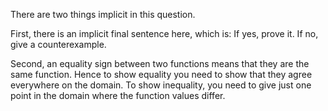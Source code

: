 There are two things implicit in this question.

First, there is an implicit final
sentence here, which is: If yes, prove it.  If no, give a
counterexample.

Second, an equality sign between two functions means
that they are the same function.  Hence to show equality you need to
show that they agree everywhere on the domain.  To show inequality,
you need to give just one point in the domain where the function
values differ.
